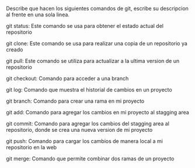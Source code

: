 Describe que hacen los siguientes comandos de git, escribe su descripcion al frente en una sola linea.

git status: Este comando se usa para obtener el estado actual del repositorio

git clone: Este comando se usa para realizar una copia de un repositorio ya creado

git pull: Este comando se utiliza para actualizar a la ultima version de un repositorio

git checkout: Comando para acceder a una branch

git log: Comando que muestra el historial de cambios en un proyecto

git branch: Comando para crear una rama en mi proyecto

git add: Comando para agregar los cambios en mi proyecto al stagging area

git commit: Comando para agregar los cambios del stagging area al repositorio, donde se crea una nueva version de mi proyecto

git push: Comando para cargar los cambios de manera local a mi repositorio en la web

git merge: Comando que permite combinar dos ramas de un proyecto
